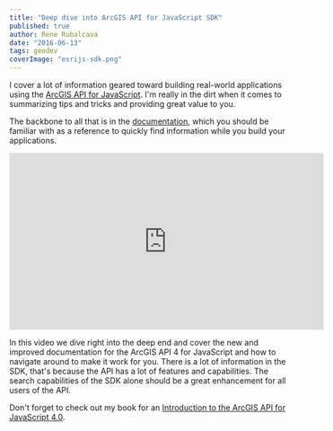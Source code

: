 ```yaml
---
title: "Deep dive into ArcGIS API for JavaScript SDK"
published: true
author: Rene Rubalcava
date: "2016-06-13"
tags: geodev
coverImage: "esrijs-sdk.png"
---
```


I cover a lot of information geared toward building real-world applications using the [ArcGIS API for JavaScript](https://developers.arcgis.com/javascript/). I'm really in the dirt when it comes to summarizing tips and tricks and providing great value to you.

The backbone to all that is in the [documentation](https://developers.arcgis.com/javascript/latest/api-reference/index.html), which you should be familiar with as a reference to quickly find information while you build your applications.

<iframe width="560" height="315" src="https://www.youtube.com/embed/V6k2BNLYqdM" frameborder="0" allowfullscreen></iframe>

In this video we dive right into the deep end and cover the new and improved documentation for the ArcGIS API 4 for JavaScript and how to navigate around to make it work for you. There is a lot of information in the SDK, that's because the API has a lot of features and capabilities. The search capabilities of the SDK alone should be a great enhancement for all users of the API.

Don't forget to check out my book for an [Introduction to the ArcGIS API for JavaScript 4.0](https://leanpub.com/arcgis-js-api-4).
